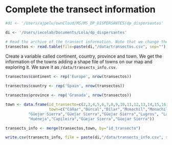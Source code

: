 Complete the transect information
=================================

``` r
#di <- '/Users/ajpelu/ownCloud/MS/MS_DP_DISPERSANTES/dp_dispersantes'

di <- '/Users/iecolab/Documents/Lola/dp_dispersantes'

# Read the archive of the transect information. Note that we change the encoding. 
transectos <- read.table(file=paste(di,"/data/transectos.csv", sep=""), header=TRUE, sep=",", fileEncoding='UTF-8')
```

Create a variable called continent, country, province and town. We get the information of the towns adding a shape file of towns on our map and exploring it. We save it as `/data/transects_info.csv`.

``` r
transectos$continent <- rep('Europe', nrow(transectos))

transectos$country <- rep('Spain', nrow(transectos))

transectos$province <- rep('Granada', nrow(transectos))

town <- data.frame(id_transecto=c(2,3,4,5,6,7,8,9,10,11,12,13,14,15,16,17),
                   town=c("Cáñar","Dúrcal","Dílar","Monachil","Monachil","Güejar Sierra","Güejar Sierra",
          "Güejar Sierra","Güejar Sierra","Güejar Sierra","Lugros", "Lanteira",
          "Huéneja","Capileira","Güejar Sierra","Güejar Sierra"))

transects_info <- merge(transectos,town, by="id_transecto")

write.csv(transects_info, file = paste(di,"/data/transects_info.csv", sep=""), row.names=FALSE, quote= FALSE)
```
